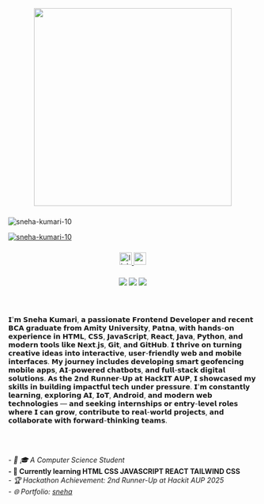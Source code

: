 <div align="center">
  <img height="400" src="https://raw.githubusercontent.com/hasibul-hasan-shuvo/hasibul-hasan-shuvo/main/images/coding-boy.gif" />
</div>

###

<p align="left"> <img src="https://komarev.com/ghpvc/?username=sneha-kumari-10&label=Profile%20views&color=0e75b6&style=flat" alt="sneha-kumari-10" /> </p>

<p align="left"> <a href="https://github.com/ryo-ma/github-profile-trophy"><img src="https://github-profile-trophy.vercel.app/?username=sneha-kumari-10" alt="sneha-kumari-10" /></a> </p>

###


<div align="center">
  <a href="https://www.linkedin.com/in/sneha108/" target="_blank">
    <img src="https://img.shields.io/static/v1?message=LinkedIn&logo=linkedin&label=&color=0077B5&logoColor=white&labelColor=&style=for-the-badge" height="25" alt="linkedin logo" />
  </a>
  
  <a href="mailto:snhsngh108@gmail.com" target="_blank">
    <img src="https://img.shields.io/static/v1?message=Gmail&logo=gmail&label=snhsngh108@gmail.com"&color=D14836&logoColor=white&labelColor=&style=for-the-badge" height="25" alt="gmail logo" />
  </a>

</div>

###
<div align="center">
  <img src="https://custom-icon-badges.herokuapp.com/github/followers/sneha-kumari-10?logo=github&style=social">
  <img src="https://custom-icon-badges.herokuapp.com/github/stars/sneha-kumari-10?logo=star&style=social&logoColor=black">
  <img src="https://komarev.com/ghpvc/?username=sneha-kumari-10">
</div>

<br />
<br />

###

𝗜'𝗺 𝗦𝗻𝗲𝗵𝗮 𝗞𝘂𝗺𝗮𝗿𝗶, 𝗮 𝗽𝗮𝘀𝘀𝗶𝗼𝗻𝗮𝘁𝗲 𝗙𝗿𝗼𝗻𝘁𝗲𝗻𝗱 𝗗𝗲𝘃𝗲𝗹𝗼𝗽𝗲𝗿 𝗮𝗻𝗱 𝗿𝗲𝗰𝗲𝗻𝘁 𝗕𝗖𝗔 𝗴𝗿𝗮𝗱𝘂𝗮𝘁𝗲 𝗳𝗿𝗼𝗺 𝗔𝗺𝗶𝘁𝘆 𝗨𝗻𝗶𝘃𝗲𝗿𝘀𝗶𝘁𝘆, 𝗣𝗮𝘁𝗻𝗮, 𝘄𝗶𝘁𝗵 𝗵𝗮𝗻𝗱𝘀-𝗼𝗻 𝗲𝘅𝗽𝗲𝗿𝗶𝗲𝗻𝗰𝗲 𝗶𝗻 𝗛𝗧𝗠𝗟, 𝗖𝗦𝗦, 𝗝𝗮𝘃𝗮𝗦𝗰𝗿𝗶𝗽𝘁, 𝗥𝗲𝗮𝗰𝘁, 𝗝𝗮𝘃𝗮, 𝗣𝘆𝘁𝗵𝗼𝗻, 𝗮𝗻𝗱 𝗺𝗼𝗱𝗲𝗿𝗻 𝘁𝗼𝗼𝗹𝘀 𝗹𝗶𝗸𝗲 𝗡𝗲𝘅𝘁.𝗷𝘀, 𝗚𝗶𝘁, 𝗮𝗻𝗱 𝗚𝗶𝘁𝗛𝘂𝗯.
𝗜 𝘁𝗵𝗿𝗶𝘃𝗲 𝗼𝗻 𝘁𝘂𝗿𝗻𝗶𝗻𝗴 𝗰𝗿𝗲𝗮𝘁𝗶𝘃𝗲 𝗶𝗱𝗲𝗮𝘀 𝗶𝗻𝘁𝗼 𝗶𝗻𝘁𝗲𝗿𝗮𝗰𝘁𝗶𝘃𝗲, 𝘂𝘀𝗲𝗿-𝗳𝗿𝗶𝗲𝗻𝗱𝗹𝘆 𝘄𝗲𝗯 𝗮𝗻𝗱 𝗺𝗼𝗯𝗶𝗹𝗲 𝗶𝗻𝘁𝗲𝗿𝗳𝗮𝗰𝗲𝘀. 𝗠𝘆 𝗷𝗼𝘂𝗿𝗻𝗲𝘆 𝗶𝗻𝗰𝗹𝘂𝗱𝗲𝘀 𝗱𝗲𝘃𝗲𝗹𝗼𝗽𝗶𝗻𝗴 𝘀𝗺𝗮𝗿𝘁 𝗴𝗲𝗼𝗳𝗲𝗻𝗰𝗶𝗻𝗴 𝗺𝗼𝗯𝗶𝗹𝗲 𝗮𝗽𝗽𝘀, 𝗔𝗜-𝗽𝗼𝘄𝗲𝗿𝗲𝗱 𝗰𝗵𝗮𝘁𝗯𝗼𝘁𝘀, 𝗮𝗻𝗱 𝗳𝘂𝗹𝗹-𝘀𝘁𝗮𝗰𝗸 𝗱𝗶𝗴𝗶𝘁𝗮𝗹 𝘀𝗼𝗹𝘂𝘁𝗶𝗼𝗻𝘀. 𝗔𝘀 𝘁𝗵𝗲 𝟮𝗻𝗱 𝗥𝘂𝗻𝗻𝗲𝗿-𝗨𝗽 𝗮𝘁 𝗛𝗮𝗰𝗸𝗜𝗧 𝗔𝗨𝗣, 𝗜 𝘀𝗵𝗼𝘄𝗰𝗮𝘀𝗲𝗱 𝗺𝘆 𝘀𝗸𝗶𝗹𝗹𝘀 𝗶𝗻 𝗯𝘂𝗶𝗹𝗱𝗶𝗻𝗴 𝗶𝗺𝗽𝗮𝗰𝘁𝗳𝘂𝗹 𝘁𝗲𝗰𝗵 𝘂𝗻𝗱𝗲𝗿 𝗽𝗿𝗲𝘀𝘀𝘂𝗿𝗲.
𝗜'𝗺 𝗰𝗼𝗻𝘀𝘁𝗮𝗻𝘁𝗹𝘆 𝗹𝗲𝗮𝗿𝗻𝗶𝗻𝗴, 𝗲𝘅𝗽𝗹𝗼𝗿𝗶𝗻𝗴 𝗔𝗜, 𝗜𝗼𝗧, 𝗔𝗻𝗱𝗿𝗼𝗶𝗱, 𝗮𝗻𝗱 𝗺𝗼𝗱𝗲𝗿𝗻 𝘄𝗲𝗯 𝘁𝗲𝗰𝗵𝗻𝗼𝗹𝗼𝗴𝗶𝗲𝘀 — 𝗮𝗻𝗱 𝘀𝗲𝗲𝗸𝗶𝗻𝗴 𝗶𝗻𝘁𝗲𝗿𝗻𝘀𝗵𝗶𝗽𝘀 𝗼𝗿 𝗲𝗻𝘁𝗿𝘆-𝗹𝗲𝘃𝗲𝗹 𝗿𝗼𝗹𝗲𝘀 𝘄𝗵𝗲𝗿𝗲 𝗜 𝗰𝗮𝗻 𝗴𝗿𝗼𝘄, 𝗰𝗼𝗻𝘁𝗿𝗶𝗯𝘂𝘁𝗲 𝘁𝗼 𝗿𝗲𝗮𝗹-𝘄𝗼𝗿𝗹𝗱 𝗽𝗿𝗼𝗷𝗲𝗰𝘁𝘀, 𝗮𝗻𝗱 𝗰𝗼𝗹𝗹𝗮𝗯𝗼𝗿𝗮𝘁𝗲 𝘄𝗶𝘁𝗵 𝗳𝗼𝗿𝘄𝗮𝗿𝗱-𝘁𝗵𝗶𝗻𝗸𝗶𝗻𝗴 𝘁𝗲𝗮𝗺𝘀.

<br />
<br />

*- 👨‍ 🎓 A Computer Science Student* \
**- 🌱 Currently learning HTML CSS JAVASCRIPT REACT TAILWIND CSS** \
*- 🏆 Hackathon Achievement: 2nd Runner-Up at Hackit AUP 2025* \
*- 🌐 Portfolio: [sneha](https://sneha108.vercel.app/)*

<br />
<br />





